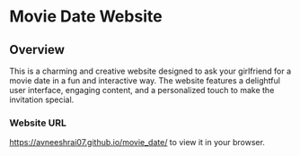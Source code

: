 # Movie Date Website

## Overview

This is a charming and creative website designed to ask your girlfriend for a movie date in a fun and interactive way. The website features a delightful user interface, engaging content, and a personalized touch to make the invitation special.


### Website URL
https://avneeshrai07.github.io/movie_date/ 
to view it in your browser.
